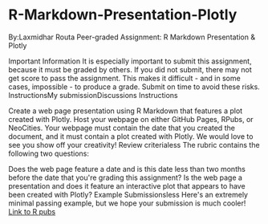 # R-Markdown-Presentation-Plotly
By:Laxmidhar Routa
Peer-graded Assignment: R Markdown Presentation & Plotly

Important Information
It is especially important to submit this assignment, because it must be graded by others. If you did not submit, there may not get score to pass the assignment. This makes it difficult - and in some cases, impossible - to produce a grade. Submit on time to avoid these risks.
InstructionsMy submissionDiscussions
Instructions

Create a web page presentation using R Markdown that features a plot created with Plotly. Host your webpage on either GitHub Pages, RPubs, or NeoCities. Your webpage must contain the date that you created the document, and it must contain a plot created with Plotly. We would love to see you show off your creativity!
Review criterialess 
The rubric contains the following two questions:

Does the web page feature a date and is this date less than two months before the date that you're grading this assignment?
Is the web page a presentation and does it feature an interactive plot that appears to have been created with Plotly?
Example Submissionsless 
Here's an extremely minimal passing example, but we hope your submission is much cooler!
[Link to R pubs](https://rpubs.com/laxmi530/R-Markdown-Presentation-and-Plotly)